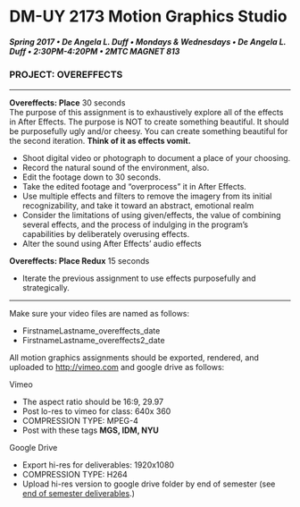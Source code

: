 # DM-UY 2173 Motion Graphics Studio

##### Spring 2017 • De Angela L. Duff • Mondays & Wednesdays • De Angela L. Duff • 2:30PM-4:20PM • 2MTC MAGNET 813

### PROJECT: OVEREFFECTS

---

**Overeffects: Place** 30 seconds	
The purpose of this assignment is to exhaustively explore all of the effects in After Effects. The purpose is NOT to create something beautiful. It should be purposefully ugly and/or cheesy. You can create something beautiful for the second iteration. **Think of it as effects vomit.**

* Shoot digital video or photograph to document a place of your choosing.
* Record the natural sound of the environment, also.
* Edit the footage down to 30 seconds.
* Take the edited footage and “overprocess” it in After Effects.
* Use multiple effects and filters to remove the imagery from its initial recognizability, and take it toward an abstract, emotional realm
* Consider the limitations of using given/effects, the value of combining several effects, and the process of indulging in the program’s capabilities by deliberately overusing effects.
* Alter the sound using After Effects’ audio effects

**Overeffects: Place Redux** 15 seconds	
* Iterate the previous assignment to use effects purposefully and strategically. 


---

Make sure your video files are named as follows:
* FirstnameLastname_overeffects_date
* FirstnameLastname_overeffects2_date

All motion graphics assignments should be exported, rendered, and uploaded to http://vimeo.com and google drive as follows:

Vimeo
* The aspect ratio should be 16:9, 29.97
* Post lo-res to vimeo for class: 640x 360
* COMPRESSION TYPE: MPEG-4
* Post with these tags **MGS, IDM, NYU**

Google Drive
* Export hi-res for deliverables: 1920x1080
* COMPRESSION TYPE: H264
* Upload hi-res version to google drive folder by end of semester (see [end of semester deliverables](end_of_semester_deliverables.md).)
